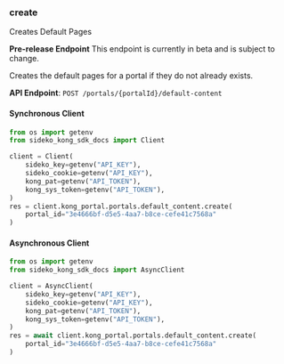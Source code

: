 
### create <a name="create"></a>
Creates Default Pages

**Pre-release Endpoint**
This endpoint is currently in beta and is subject to change.

Creates the default pages for a portal if they do not already exists.

**API Endpoint**: `POST /portals/{portalId}/default-content`

#### Synchronous Client

```python
from os import getenv
from sideko_kong_sdk_docs import Client

client = Client(
    sideko_key=getenv("API_KEY"),
    sideko_cookie=getenv("API_KEY"),
    kong_pat=getenv("API_TOKEN"),
    kong_sys_token=getenv("API_TOKEN"),
)
res = client.kong_portal.portals.default_content.create(
    portal_id="3e4666bf-d5e5-4aa7-b8ce-cefe41c7568a"
)
```

#### Asynchronous Client

```python
from os import getenv
from sideko_kong_sdk_docs import AsyncClient

client = AsyncClient(
    sideko_key=getenv("API_KEY"),
    sideko_cookie=getenv("API_KEY"),
    kong_pat=getenv("API_TOKEN"),
    kong_sys_token=getenv("API_TOKEN"),
)
res = await client.kong_portal.portals.default_content.create(
    portal_id="3e4666bf-d5e5-4aa7-b8ce-cefe41c7568a"
)
```
